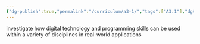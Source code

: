 ```yaml
---
{"dg-publish":true,"permalink":"/curriculum/a3-1/","tags":["A3.1"],"dgHomeLink":false}
---
```


investigate how digital technology and programming skills can be used within a variety of disciplines in real-world applications